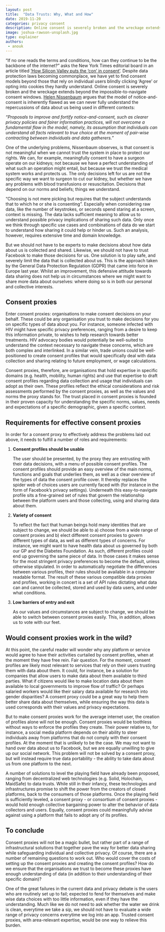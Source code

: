 ```yaml
---
layout: post
title:  "Data Trusts: Why, What and How"
date: 2019-11-20
categories: privacy consent
description: Online consent is severely broken and the wreckage extends beyond the impossible-to-navigate consent windows. Could consent proxies help fix it?
image: joshua-rawson-unsplash.jpg
type: explainer
authors:
 - anouk
---
```


“If no one reads the terms and conditions, how can they continue to be the backbone of the  internet?” asks the New York Times editorial board in an article titled [‘How Silicon Valley puts the ‘con’ in consent’](https://www.nytimes.com/2019/02/02/opinion/internet-facebook-google-consent.html). Despite data protection laws becoming commonplace, we have yet to find consent models beyond those that rely on individual users blindly clicking ‘Agree’ or opting into cookies they hardly understand. Online consent is severely broken and the wreckage extends beyond the impossible-to-navigate consent windows. [Helen Nissenbaum](https://www.amacad.org/publication/contextual-approach-privacy-online) argues that the model of notice-and-consent is inherently flawed as we can never fully understand the repercussions of data about us being used in different contexts:  

_“Proposals to improve and fortify notice-and-consent, such as clearer privacy policies and fairer information practices, will not overcome a fundamental flaw in the model, namely, its assumption that individuals can understand all facts relevant to true choice at the moment of pair-wise contracting between individuals and data gatherers.”_
 
One of the underlying problems, Nissenbaum observes, is that consent is not meaningful when we cannot trust the system in place to protect our rights. We can, for example, meaningfully consent to have a surgeon operate on our kidneys; not because we have a perfect understanding of what such an operation might entail, but because we trust the medical system works and protects us. The only decisions left for us are not the specific way we want to surgeon to cut our kidney, but whether we have any problems with blood transfusions or resuscitation. Decisions that depend on our norms and beliefs; things we understand.

“Choosing is not mere picking but requires that the subject understands that to which he or she is consenting”. Especially when considering raw data, like the number of keystrokes, or seconds spend staring at a screen, context is missing. The data lacks sufficient meaning to allow us to understand possible privacy implications of sharing such data. Only once we think through specific use cases and combinations of data do we start to understand how sharing it could help or hinder us. Such an analysis, however, requires extensive time and domain knowledge.

But we should not have to be experts to make decisions about how data about us is collected and shared. Likewise, we should not have to trust Facebook to make those decisions for us. One solution is to play safe, and severely limit the data that is collected about us. This is the approach taken by the General Data Protection Regulation (GDPR) that came into force in Europe last year. Whilst an improvement, this defensive attitude towards data sharing does not help us in circumstances where we might want to share more data about ourselves: where doing so is in both our personal and collective interests. 


## Consent proxies

Enter consent proxies: organisations to make consent decisions on your behalf. These could be any organisation you trust to make decisions for you on specific types of data about you. For instance, someone infected with HIV might have specific privacy preferences, ranging from a desire to keep this information private, to wishes to help research towards better treatments. HIV advocacy bodies would potentially be well-suited to understand the context necessary to navigate these concerns, which are both complex and interlinked. In a similar vein, trade unions could be well-positioned to create consent profiles that would specifically deal with data collection and sharing relating to future employment, or wage calculations. 

Consent proxies, therefore, are organisations that hold expertise in specific domains (e.g. health, mobility, human rights) and use that expertise to draft consent profiles regarding data collection and usage that individuals can adopt as their own. These profiles reflect the ethical considerations and risk assessments performed by the consent proxies, as well as the values and norms the proxy stands for. The trust placed in consent proxies is founded in their proven capacity for understanding the specific norms, values, needs and expectations of a specific demographic, given a specific context.  

## Requirements for effective consent proxies
In order for a consent proxy to effectively address the problems laid out above, it needs to fulfill a number of roles and requirements:

1. **Consent profiles should be usable**

	The user should be presented, by the proxy they are entrusting with their data decisions, with a menu of possible consent profiles. The consent profiles should provide an easy overview of the main norms, functions and goals that underlies them, as well as a clear overview of the types of data the consent profile cover. It thereby replaces the spider web of choices users are currently faced with (for instance in the form of Facebook’s privacy settings). Underneath this easy-to-navigate profile sits a fine-grained set of rules that govern the relationship between the platform users and those collecting, using and sharing data about them. 

2. **Variety of consent**

	To reflect the fact that human beings hold many identities that are subject to change, we should be able to a) choose from a wide range of consent proxies and b) elect different consent proxies to govern different types of data, as well as different types of concerns. For instance, we might want to have health data about us governed by both our GP and the Diabetes Foundation. As such, different profiles could end up governing the same piece of data. In those cases it makes sense for the most stringent privacy preferences to become the default, unless otherwise stipulated. In order to automatically negotiate the differences between various profiles, their rules should be available in a computer readable format. The result of these various compatible data proxies and profiles, working in concert is a set of API rules dictating what data can and cannot be collected, stored and used by data users, and under what conditions.

3. **Low barriers of entry and exit**

	As our values and circumstances are subject to change, we should be able to switch between consent proxies easily. This, in addition, allows us to vote with our feet.



## Would consent proxies work in the wild?

At this point, the careful reader will wonder why any platform or service would agree to have their activities curtailed by consent profiles, when at the moment they have free rein. Fair question. For the moment, consent profiles are likely most relevant to services that rely on their users trusting them with data about them. It could, for instance, be a solution for companies that allow users to make data about them available to third parties. What if citizens would like to make location data about them available to local governments to improve flow of traffic? Or perhaps salaried workers would like their salary data available for research into gender disparities? A consent proxy could be a great way to help them better share data about themselves, while ensuring the way this data is used corresponds with their values and privacy expectations.

But to make consent proxies work for the average internet user, the creation of profiles alone will not be enough. Consent proxies would be toothless without ways to enforce the profiles they create. Their power relative to, for instance, a social media platform depends on their ability to steer individuals away from platforms that do not comply with their consent profiles. At the moment that is unlikely to be the case. We may not want to hand over data about us to Facebook, but we are equally unwilling to give up our social network. This problem will not be solved by a consent proxy, but will instead require true data portability - the ability to take data about us from one platform to the next.

A number of solutions to level the playing field have already been proposed, ranging from decentralized web technologies (e.g. Solid, Holochain, MaidSafe) to data trusts. While still in their infancy, these technologies and infrastructures promise to shift the power from the creators of closed platforms, back to the consumers of those platforms. Once the playing field is sufficiently leveled, a consent proxy - or consortium of consent proxies - would hold enough collective bargaining power to alter the behavior of data collectors and users. Equally, consent proxies could meaningfully advise against using a platform that fails to adopt any of its profiles.

## To conclude

Consent proxies will not be a magic bullet, but rather part of a range of infrastructural solutions that together pave the way for better data sharing while safeguarding individual and collective privacy. Of course, there are a number of remaining questions to work out. Who would cover the costs of setting up the consent proxies and creating the consent profiles? How do we ensure that the organisations we trust to become these proxies have enough understanding of data (in addition to their understanding of their specific domain)? 

One of the great failures in the current data and privacy debate is the users who are routinely set up to fail; expected to fend for themselves and make wise data choices with too little information, even if they have the understanding. Much like we do not need to ask whether the water we drink is clean, everytime we take a sip, we should not have to evaluate a wide range of privacy concerns everytime we log into an app. Trusted consent proxies, with area-relevant expertise, would be one way to relieve this burden.
